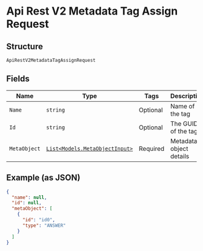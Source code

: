 
# Api Rest V2 Metadata Tag Assign Request

## Structure

`ApiRestV2MetadataTagAssignRequest`

## Fields

| Name | Type | Tags | Description |
|  --- | --- | --- | --- |
| `Name` | `string` | Optional | Name of the tag |
| `Id` | `string` | Optional | The GUID of the tag |
| `MetaObject` | [`List<Models.MetaObjectInput>`](/doc/models/meta-object-input.md) | Required | Metadata object details |

## Example (as JSON)

```json
{
  "name": null,
  "id": null,
  "metaObject": [
    {
      "id": "id0",
      "type": "ANSWER"
    }
  ]
}
```

